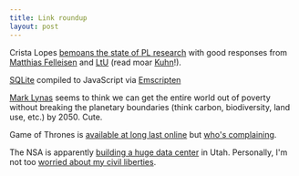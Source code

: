 ```yaml
---
title: Link roundup
layout: post
---
```


Crista Lopes [bemoans the state of PL research][pl_research] with good
responses from [Matthias Felleisen][matt] and [LtU][ltu] 
(read moar [Kuhn][kuhn]!).

[SQLite][sqlite] compiled to JavaScript via [Emscripten][emscript] 

[Mark Lynas][bio] seems to think we can get the entire world out of poverty without
breaking the planetary boundaries (think carbon, biodiversity, land
use, etc.) by 2050. Cute.

Game of Thrones is [available at long last online][amz] but [who's complaining][got].

The NSA is apparently [building a huge data center][nsa] in Utah.
Personally, I'm not too [worried about my civil liberties][wire].


[wire]: http://en.wikipedia.org/wiki/NSA_warrantless_surveillance_controversy "Warrantless Wiretapping"
[nsa]: http://www.wired.com/threatlevel/2012/03/ff_nsadatacenter/all/1 "NSA data center"
[amz]: http://www.amazon.com/gp/product/B007HJ84ZK/ref=sr_1_2_vod_0_lgo?ie=UTF8&qid=1332057105&sr=8-2 "Amazon.com"
[bio]: http://longnow.org/seminars/02012/mar/06/nine-planetary-boundaries-finessing-anthropocene/ "Planetary Boundaries"
[got]: http://theoatmeal.com/comics/game_of_thrones "Game of thrones"
[emscript]: https://github.com/kripken/emscripten/wiki "Emscripten"
[sqlite]: http://syntensity.com/static/sql.html "SQLite in Emscripten"
[kuhn]: http://en.wikipedia.org/wiki/The_Structure_of_Scientific_Revolutions "The Structure of Scientific Revolutions"
[ltu]: http://lambda-the-ultimate.org/node/4469 "LtU discussion"
[matt]: http://tagide.com/blog/2012/03/research-in-programming-languages/#comment-135 "Felleisen Comment"
[pl_research]: http://tagide.com/blog/2012/03/research-in-programming-languages/ "Research in Programming Languages"